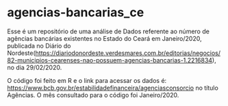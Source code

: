 # agencias-bancarias_ce

Esse é um repositório de uma análise de Dados referente ao número de agências bancárias existentes no Estado do Ceará em Janeiro/2020, 
publicada no Diário do Nordeste(https://diariodonordeste.verdesmares.com.br/editorias/negocios/82-municipios-cearenses-nao-possuem-agencias-bancarias-1.2216834),
no dia 29/02/2020.

O código foi feito em R e o link para acessar os dados é: https://www.bcb.gov.br/estabilidadefinanceira/agenciasconsorcio no título Agências.
O mês consultado para o código foi Janeiro/2020.
